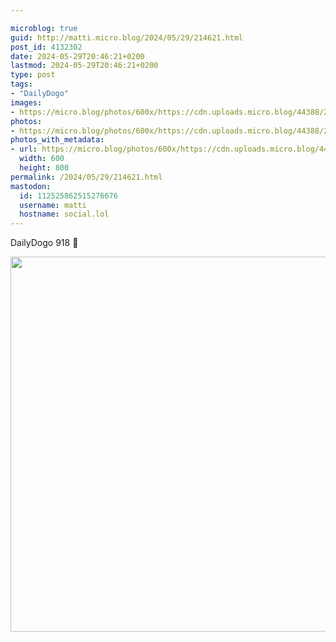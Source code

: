 ```yaml
---

microblog: true
guid: http://matti.micro.blog/2024/05/29/214621.html
post_id: 4132302
date: 2024-05-29T20:46:21+0200
lastmod: 2024-05-29T20:46:21+0200
type: post
tags:
- "DailyDogo"
images:
- https://micro.blog/photos/600x/https://cdn.uploads.micro.blog/44388/2024/6f48587b88194289a8670221733f323b.jpg
photos:
- https://micro.blog/photos/600x/https://cdn.uploads.micro.blog/44388/2024/6f48587b88194289a8670221733f323b.jpg
photos_with_metadata:
- url: https://micro.blog/photos/600x/https://cdn.uploads.micro.blog/44388/2024/6f48587b88194289a8670221733f323b.jpg
  width: 600
  height: 800
permalink: /2024/05/29/214621.html
mastodon:
  id: 112525862515276676
  username: matti
  hostname: social.lol
---
```

DailyDogo 918 🐶

<img src="/media/uploads/2024/6f48587b88194289a8670221733f323b.jpg" width="600" alt="" />
